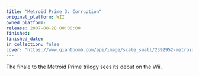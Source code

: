 ```yaml
---
title: "Metroid Prime 3: Corruption"
original_platform: WII
owned_platform: 
release: 2007-08-28 00:00:00
finished: 
finished_date: 
in_collection: false
cover: "https://www.giantbomb.com/api/image/scale_small/2392952-metroid_prime_3_corruption_02_artwork.jpg"
---
```


The finale to the Metroid Prime trilogy sees its debut on the Wii.
